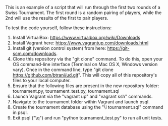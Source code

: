 This is an example of a script that will run through the first two rounds of a Swiss Tournament. The first round is a random pairing of players, while the 2nd will use the results of the first to pair players.

To test the code yourself, follow these instructions:

1. Install VirtualBox: https://www.virtualbox.org/wiki/Downloads
2. Install Vagrant here: https://www.vagrantup.com/downloads.html
3. Install git (version control system) from here: https://git-scm.com/downloads.
4. Clone this repository via the "git clone" command. To do this, open your OS command-line interface (Terminal on Mac OS X, Windows version vary). Once in the command line, type "git clone https://github.com/btrani/ud.git". This will copy all of this repository's files to your local computer.
5. Ensure that the following files are present in the new repository folder: tournament.py, tournament_test.py, tournament.sql
6. Launch Vagrant via the "vagrant up" and "vagrant ssh" commands.
7. Navigate to the tournament folder within Vagrant and launch psql.
8. Create the tournament database using the "\i tournament.sql" command in psql.
9. Exit psql ("\q") and run "python tournament_test.py" to run all unit tests.